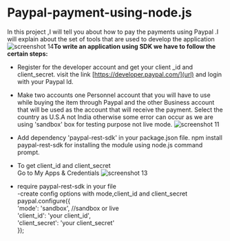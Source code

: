 # Paypal-payment-using-node.js
In this project ,I will tell you about how to pay the payments using Paypal .I will explain about the set of tools that are used to develop the application
![screenshot 14](https://user-images.githubusercontent.com/26309496/44872599-d53e7e00-ac4a-11e8-9573-6d27e0afb9db.png)**To write an application using SDK we have to follow the certain steps:**

- Register for the developer account and get your client _id and client_secret.
visit the link [https://developer.paypal.com/](url) and login with your Paypal Id.

- Make two accounts one Personnel account that  you will have to use while buying the item through Paypal and the other Business account that will be used as the account that will receive the payment.
Select the country as U.S.A not India otherwise some error can occur as we are using 'sandbox' box for testing purpose not live mode. 
![screenshot 11](https://user-images.githubusercontent.com/26309496/44873610-9100ad00-ac4d-11e8-9c4a-c4cea5502cc6.png)
- Add dependency 'paypal-rest-sdk' in your package.json file.
npm install paypal-rest-sdk  for installing the module using node.js command prompt.
- To get client_id and client_secret <br/>Go to My Apps & Credentials 
![screenshot 13](https://user-images.githubusercontent.com/26309496/44874543-59473480-ac50-11e8-9d8c-8e1cd25bce02.png)

- require paypal-rest-sdk in your file<br/>
-create config options with mode,client_id and client_secret<br/>
paypal.configure({<br/>
  'mode': 'sandbox', //sandbox or live<br/>
  'client_id': 'your client_id',<br/>
  'client_secret': 'your client_secret'<br/>
});
